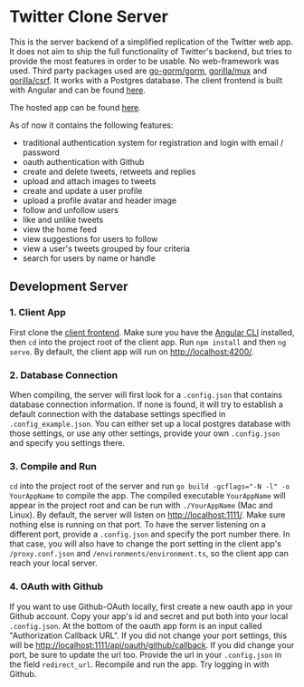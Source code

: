 # Twitter Clone Server

This is the server backend of a simplified replication of the Twitter web app.
It does not aim to ship the full functionality of Twitter's backend, but tries to
provide the most features in order to be usable.
No web-framework was used. Third party packages used are [go-gorm/gorm](https://github.com/go-gorm/gorm), [gorilla/mux](https://github.com/gorilla/mux)
and [gorilla/csrf](https://github.com/gorilla/csrf). It works with a Postgres database.
The client frontend is built with Angular and can be found [here](https://github.com/benjamin-ebert/twitter-clone-client).

The hosted app can be found [here](https://twitter-clone.benjaminebert.net).

As of now it contains the following features:
- traditional authentication system for registration and login with email / password
- oauth authentication with Github
- create and delete tweets, retweets and replies
- upload and attach images to tweets
- create and update a user profile
- upload a profile avatar and header image
- follow and unfollow users
- like and unlike tweets
- view the home feed
- view suggestions for users to follow
- view a user's tweets grouped by four criteria
- search for users by name or handle

## Development Server

### 1. Client App
First clone the [client frontend](https://github.com/benjamin-ebert/twitter-clone-client).
Make sure you have the [Angular CLI](https://angular.io/cli) installed, then `cd` into 
the project root of the client app. Run `npm install` and then `ng serve`. By default, the client app will
run on [http://localhost:4200/](http://localhost:4200/).

### 2. Database Connection
When compiling, the server will first look for a `.config.json` that contains database 
connection information. If none is found, it will try to establish a default connection 
with the database settings specified in `.config_example.json`. You can either set up 
a local postgres database with those settings, or use any other settings, provide your 
own `.config.json` and specify you settings there.

### 3. Compile and Run
`cd` into the project root of the server and run `go build -gcflags="-N -l" -o YourAppName`
to compile the app. The compiled executable `YourAppName` will appear in the project root
and can be run with `./YourAppName` (Mac and Linux). By default, the server will listen
on [http://localhost:1111/](http://localhost:1111/). Make sure nothing else is running on
that port. To have the server listening on a different port, provide a `.config.json` and
specify the port number there. In that case, you will also have to change the port setting
in the client app's `/proxy.conf.json` and `/environments/environment.ts`, so the client
app can reach your local server.

### 4. OAuth with Github
If you want to use Github-OAuth locally, first create a new oauth app in your Github account.
Copy your app's id and secret and put both into your local `.config.json`. 
At the bottom of the oauth app form is an input called "Authorization Callback URL".
If you did not change your port settings, this will be [http://localhost:1111/api/oauth/github/callback](http://localhost:1111/api/oauth/github/callback).
If you did change your port, be sure to update the url too. Provide the url in your `.config.json`
in the field `redirect_url`. Recompile and run the app. Try logging in with Github.